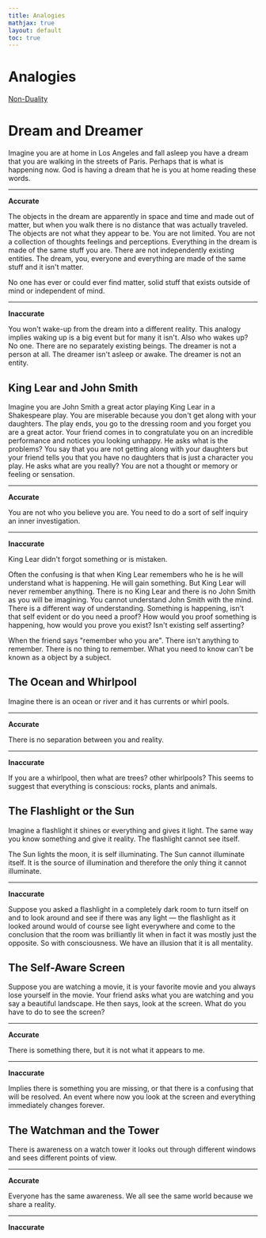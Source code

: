 ```yaml
---
title: Analogies
mathjax: true
layout: default
toc: true
---
```



# Analogies

[Non-Duality](Introduction.html)




# Dream and Dreamer

Imagine you are at home in Los Angeles and fall asleep you have a dream that you are walking in the streets of Paris. Perhaps that is what is happening now. God is having a dream that he is you at home reading these words.


---
**Accurate**

The objects in the dream are apparently in space and time and made out of matter, but when you walk there is no distance that was actually traveled. The objects are not what they appear to be.  You are not limited. You are not a collection of thoughts feelings and perceptions. Everything in the dream is made of the same stuff you are. There are not independently existing entities. The dream, you, everyone and everything are made of the same stuff and it isn't matter.

No one has ever or could ever find matter, solid stuff that exists outside of mind or independent of mind.

---
**Inaccurate**

You won't wake-up from the dream into a different reality. This analogy implies waking up is a big event but for many it isn't. Also who wakes up? No one. There are no separately existing beings. The dreamer is not a person at all. The dreamer isn't asleep or awake. The dreamer is not an entity.


## King Lear and John Smith

Imagine you are John Smith a great actor playing King Lear in a Shakespeare play. You are miserable because you don't get along with your daughters. The play ends, you go to the dressing room and you forget you are a great actor. Your friend comes in to congratulate you on an incredible performance and notices you looking unhappy. He asks what is the problems? You say that you are not getting along with your daughters but your friend tells you that you have no daughters that is just a character you play. He asks what are you really? You are not a thought or memory or feeling or sensation.


---
**Accurate**

You are not who you believe you are. You need to do a sort of self inquiry an inner investigation.

---
**Inaccurate**

King Lear didn't forgot something or is mistaken.

Often the confusing is that when King Lear remembers who he is he will understand what is happening. He will gain something. But King Lear will never remember anything. There is no King Lear and there is no John Smith as you will be imagining. You cannot understand John Smith with the mind. There is a different way of understanding. Something is happening, isn't that self evident or do you need a proof? How would you proof something is happening, how would you prove you exist? Isn't existing self asserting?

When the friend says "remember who you are". There isn't anything to remember. There is no thing to remember. What you need to know can't be known as a object by a subject.


## The Ocean and Whirlpool

Imagine there is an ocean or river and it has currents or whirl pools. 

---
**Accurate**

There is no separation between you and reality.

---
**Inaccurate**

If you are a whirlpool, then what are trees? other whirlpools? This seems to suggest that everything is conscious: rocks, plants and animals.




## The Flashlight or the Sun

Imagine a flashlight it shines or everything and gives it light. The same way you know something and give it reality.
The flashlight cannot see itself.

The Sun lights the moon, it is self illuminating. The Sun cannot illuminate itself. It is the source of illumination and therefore the only thing it cannot illuminate.

---
**Inaccurate**

Suppose you asked a flashlight in a completely dark room to turn itself on and to look around and see if there was any light — the flashlight as it looked around would of course see light everywhere and come to the conclusion
that the room was brilliantly lit when in fact it was mostly just the opposite. So with consciousness. We have an illusion that it is all mentality. 


## The Self-Aware Screen

Suppose you are watching a movie, it is your favorite movie and you always lose yourself in the movie.
Your friend asks what you are watching and you say a beautiful landscape.  He then says, look at the screen.
What do you have to do to see the screen?


---
**Accurate**

There is something there, but it is not what it appears to me.

---
**Inaccurate**


Implies there is something you are missing, or that there is a confusing that will be resolved. An event where now you look at the screen and everything immediately changes forever.


## The Watchman and the Tower

There is awareness on a watch tower it looks out through different windows and sees different points of view.


---
**Accurate**

Everyone has the same awareness. We all see the same world because we share a reality. 

---
**Inaccurate**